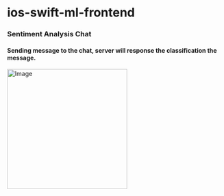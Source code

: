 # ios-swift-ml-frontend

<h3>Sentiment Analysis Chat</h3>

<h4>Sending message to the chat, server will response the classification the message.</h4>

<img width="280" alt="Image" src="https://github.com/user-attachments/assets/67d88d40-f2f9-420b-a8a4-641ff113cde4" />
